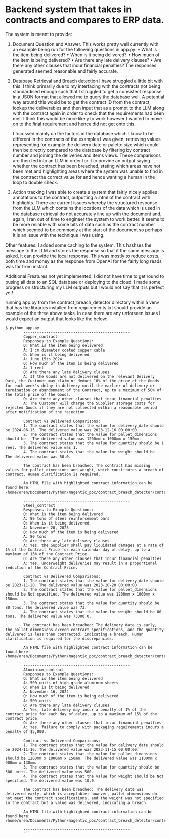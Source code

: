 # Backend system that takes in contracts and compares to ERP data.

The system is meant to provide:

1. Document Question and Answer.
    This works pretty well currently with an example being run for the following questions in app.py:
    • What is the item being delivered?
    • When is it being delivered?
    • How much of the item is being delivered?
    • Are there any late delivery clauses?
    • Are there any other clauses that incur financial penalties? 
    The responses generated seemed reasonable and fairly accurate.

2. Database Retrieval and Breach detection
    I have struggled a little bit with this. I think primarily due to my interfacing with the contracts not being standardised enough such that I struggled to get a consistent response in a JSON format that allowed me to query the database well. A potential way around this would be to get the contract ID from the contract, lookup the deliverables and then input that as a prompt to the LLM along with the contract again in order to check that the requirements had been met. I think this would be more likely to work however I wanted to move on to the final requirement and hence did not get onto this.

    I focussed mainly on the factors in the database which I know to be different in the contracts of the examples I was given, retrieving values representing for example the delivery date or palette size which could then be directly compared to the database by filtering by contract number and joining the deliveries and items views. These comparisons are then fed into an LLM in order for it to provide an output saying whether the contract has been breached, stating which areas have not been met and highlighting areas where the system was unable to find in the contract the correct value for and hence wanting a human in the loop to double check.

3. Action tracking
    I was able to create a system that fairly nicely applies annotations to the contract, outputting a .html of the contract with highlights. There are current issues whereby the structured response from the LLM which contains the locations of the data which is used in the database retrieval do not accurately line up with the document and, again, I ran out of time to engineer the system to work better. It seems to be more reliable with some bits of data such as the contract number which seemed to be commonly at the start of the document so perhaps it is an issue with the technique I was using.

Other features:
    I added some caching to the system. This hashses the message to the LLM and stores the response so that if the same message is asked, it can provide the local response. This was mostly to reduce costs, both time and money as the response from OpenAI for the fairly long reads was far from instant.

Additional Freatures not yet implemented:
    I did not have time to get round to pusing all data to an SQL database or deploying to the cloud. I made some progress on structuring my LLM outputs but I would not say that it is perfect yet!

running app.py from the contract_breach_detector directory within a venv that has the libraries installed from requirements.txt should provide an example of the three above tasks. In case there are any unforseen issues I would expect an output that looks like the below:
```
$ python app.py
        -----------------------------------------------
        Copper_contract
        Responses to Example Questions:
        Q: What is the item being delivered
        A: 1 cm diameter coated copper cable
        Q: When is it being delivered
        A: June 15th 2024
        Q: How much of the item is being delivered
        A: 1 reel
        Q: Are there any late delivery clauses
        A: If the Goods are not delivered on the relevant Delivery Date, the Customer may claim or deduct 10% of the price of the Goods for each week's delay in delivery until the earlier of delivery or termination or abandonment of the Contract, up to a maximum of 50% of the total price of the Goods.
        Q: Are there any other clauses that incur financial penalties
        A: The Customer will charge the Supplier storage costs for rejected Goods if they are not collected within a reasonable period after notification of the rejection.

        Contract vs Delivered Comparisons:
        1. The contract states that the value for delivery_date should be 2024-06-15. The delivered value was 2023-12-16 00:00:00.
        2. The contract states that the value for pallet_dimensions should be . The delivered value was 1200mm x 1000mm x 150mm.
        3. The contract states that the value for quantity should be 1 reel. The delivered value was 1.
        4. The contract states that the value for weight should be . The delivered value was 50.0.

        The contract has been breached: The contract has missing values for pallet_dimensions and weight, which constitutes a breach of contract. Human clarification is required.

        An HTML file with highlighted contract information can be found here: /home/oren/Documents/Python/magentic_poc/contract_breach_detector/contracts/highlighted/Copper_contract.html

        -----------------------------------------------
        Steel_contract
        Responses to Example Questions:
        Q: What is the item being delivered
        A: 80 tons of steel reinforcement bars
        Q: When is it being delivered
        A: November 20, 2023
        Q: How much of the item is being delivered
        A: 80 tons
        Q: Are there any late delivery clauses
        A: Yes, the Supplier shall pay liquidated damages at a rate of 1% of the Contract Price for each calendar day of delay, up to a maximum of 15% of the Contract Price.
        Q: Are there any other clauses that incur financial penalties
        A: Yes, underweight deliveries may result in a proportional reduction of the Contract Price.

        Contract vs Delivered Comparisons:
        1. The contract states that the value for delivery_date should be 2023-11-20. The delivered value was 2023-10-20 00:00:00.
        2. The contract states that the value for pallet_dimensions should be Not specified. The delivered value was 1200mm x 1000mm x 150mm.
        3. The contract states that the value for quantity should be 80 tons. The delivered value was 73.
        4. The contract states that the value for weight should be 80 tons. The delivered value was 73000.0.

        The contract has been breached: The delivery_date is early, the pallet_dimensions exceed contract specifications, and the quantity delivered is less than contracted, indicating a breach. Human clarification is required for the discrepancies.

        An HTML file with highlighted contract information can be found here: /home/oren/Documents/Python/magentic_poc/contract_breach_detector/contracts/highlighted/Steel_contract.html

        -----------------------------------------------
        Aluminium_contract
        Responses to Example Questions:
        Q: What is the item being delivered
        A: 500 units of high-grade aluminum sheets
        Q: When is it being delivered
        A: November 16, 2024
        Q: How much of the item is being delivered
        A: 500 units
        Q: Are there any late delivery clauses
        A: Yes, late delivery may incur a penalty of 1% of the contract price for each day of delay, up to a maximum of 15% of the contract price.
        Q: Are there any other clauses that incur financial penalties
        A: Yes, failure to comply with packaging requirements incurs a penalty of $5,000.

        Contract vs Delivered Comparisons:
        1. The contract states that the value for delivery_date should be 2024-11-16. The delivered value was 2023-11-15 00:00:00.
        2. The contract states that the value for pallet_dimensions should be 1200mm x 1000mm x 150mm. The delivered value was 1100mm x 900mm x 130mm.
        3. The contract states that the value for quantity should be 500 units. The delivered value was 500.
        4. The contract states that the value for weight should be Not specified. The delivered value was 10.0.

        The contract has been breached: The delivery date was delivered early, which is acceptable; however, pallet dimensions do not meet the contract specifications, and the weight was not specified in the contract but a value was delivered, indicating a breach.

        An HTML file with highlighted contract information can be found here: /home/oren/Documents/Python/magentic_poc/contract_breach_detector/contracts/highlighted/Aluminium_contract.html

        -----------------------------------------------
        ```